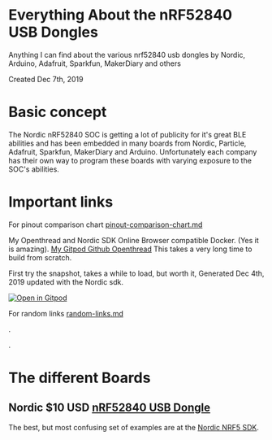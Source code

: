 # Everything About the nRF52840 USB Dongles
Anything I can find about the various nrf52840 usb dongles by Nordic, Arduino, Adafruit, Sparkfun, MakerDiary and others


Created Dec 7th, 2019

# Basic concept

The Nordic nRF52840 SOC is getting a lot of publicity for it's great BLE abilities and has been embedded in many boards from Nordic, Particle, Adafruit, Sparkfun, MakerDiary and Arduino. Unfortunately each company has their own way to program these boards with varying exposure to the SOC's abilities.

# Important links

For pinout comparison chart    [pinout-comparison-chart.md](pinout-comparison-chart.md)


My Openthread and Nordic SDK Online Browser compatible Docker. (Yes it is amazing).  [My Gitpod Github Openthread](https://github.com/hpssjellis/my-gitpod-of-openthread) This takes a very long time to build from scratch.

First try the snapshot, takes a while to load, but worth it, Generated Dec 4th, 2019 updated with the Nordic sdk.


[![Open in Gitpod](https://gitpod.io/button/open-in-gitpod.svg)](https://gitpod.io#snapshot/e709c382-8574-4775-876c-002bfeecc374)



For random links    [random-links.md](random-links.md)



.



.



# The different Boards

## Nordic $10 USD [nRF52840 USB Dongle](https://www.digikey.com/product-detail/en/nordic-semiconductor-asa/NRF52840-DONGLE/1490-1073-ND/9491124?_ga=2.112542724.1204958722.1575703702-701218832.1573252054&_gac=1.12604485.1574457358.Cj0KCQiAq97uBRCwARIsADTziyako1nHRHIJGlUf6ZprMFUFuqiaruXRiJ3sGP4mQ3FC3kIQmQxaQZsaAswzEALw_wcB)

The best, but most confusing set of examples are at the [Nordic NRF5 SDK](https://www.nordicsemi.com/Software-and-tools/Software/nRF5-SDK/Download). 







